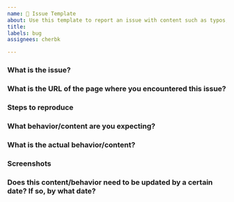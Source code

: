 ```yaml
---
name: 🐛 Issue Template
about: Use this template to report an issue with content such as typos, broken links, broken code, out of date, etc.
title: 
labels: bug
assignees: cherbk

---
```


### What is the issue?

### What is the URL of the page where you encountered this issue?

### Steps to reproduce

### What behavior/content are you expecting?

### What is the actual behavior/content?

### Screenshots

### Does this content/behavior need to be updated by a certain date? If so, by what date?
